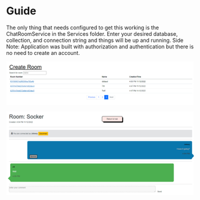 # Guide

The only thing that needs configured to get this working is
the ChatRoomService in the Services folder. Enter your desired
database, collection, and connection string and things will be up
and running.
Side Note: Application was built with authorization and authentication
but there is no need to create an account.

![Image](Screenshot_39.png)


![Image](Screenshot_40.png)
